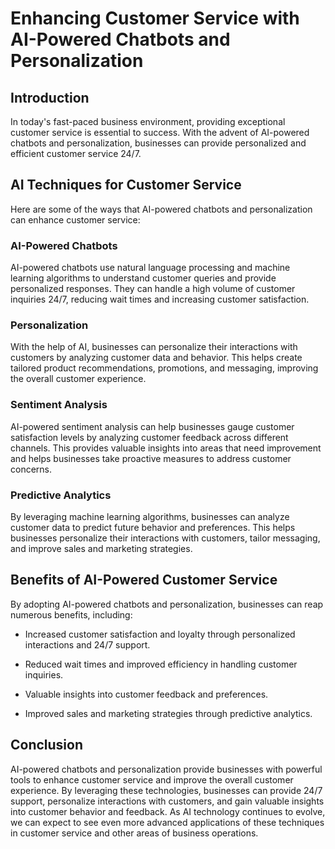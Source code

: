 Enhancing Customer Service with AI-Powered Chatbots and Personalization
=========================================================================================================================

Introduction
------------

In today's fast-paced business environment, providing exceptional customer service is essential to success. With the advent of AI-powered chatbots and personalization, businesses can provide personalized and efficient customer service 24/7.

AI Techniques for Customer Service
----------------------------------

Here are some of the ways that AI-powered chatbots and personalization can enhance customer service:

### AI-Powered Chatbots

AI-powered chatbots use natural language processing and machine learning algorithms to understand customer queries and provide personalized responses. They can handle a high volume of customer inquiries 24/7, reducing wait times and increasing customer satisfaction.

### Personalization

With the help of AI, businesses can personalize their interactions with customers by analyzing customer data and behavior. This helps create tailored product recommendations, promotions, and messaging, improving the overall customer experience.

### Sentiment Analysis

AI-powered sentiment analysis can help businesses gauge customer satisfaction levels by analyzing customer feedback across different channels. This provides valuable insights into areas that need improvement and helps businesses take proactive measures to address customer concerns.

### Predictive Analytics

By leveraging machine learning algorithms, businesses can analyze customer data to predict future behavior and preferences. This helps businesses personalize their interactions with customers, tailor messaging, and improve sales and marketing strategies.

Benefits of AI-Powered Customer Service
---------------------------------------

By adopting AI-powered chatbots and personalization, businesses can reap numerous benefits, including:

* Increased customer satisfaction and loyalty through personalized interactions and 24/7 support.

* Reduced wait times and improved efficiency in handling customer inquiries.

* Valuable insights into customer feedback and preferences.

* Improved sales and marketing strategies through predictive analytics.

Conclusion
----------

AI-powered chatbots and personalization provide businesses with powerful tools to enhance customer service and improve the overall customer experience. By leveraging these technologies, businesses can provide 24/7 support, personalize interactions with customers, and gain valuable insights into customer behavior and feedback. As AI technology continues to evolve, we can expect to see even more advanced applications of these techniques in customer service and other areas of business operations.
